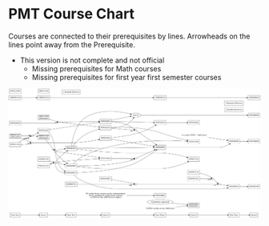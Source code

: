 # PMT Course Chart

Courses are connected to their prerequisites by lines. Arrowheads on the lines point away from the
Prerequisite.

* This version is not complete and not official
    * Missing prerequisites for Math courses
    * Missing prerequisites for first year first semester courses

![](pmt.png)
